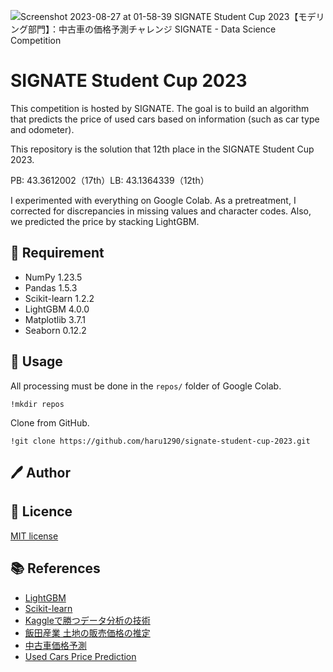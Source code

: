 ![Screenshot 2023-08-27 at 01-58-39 SIGNATE Student Cup 2023【モデリング部門】：中古車の価格予測チャレンジ SIGNATE - Data Science Competition](https://github.com/haru1290/signate-student-cup-2023/assets/83323040/bb1b4756-048b-40f6-87af-ce27ae2f9acd)

# SIGNATE Student Cup 2023
This competition is hosted by SIGNATE.
The goal is to build an algorithm that predicts the price of used cars based on information (such as car type and odometer).

This repository is the solution that 12th place in the SIGNATE Student Cup 2023.

PB: 43.3612002（17th）LB: 43.1364339（12th）

I experimented with everything on Google Colab. As a pretreatment, I corrected for discrepancies in missing values and character codes.
Also, we predicted the price by stacking LightGBM.

## :hugs: Requirement
- NumPy 1.23.5
- Pandas 1.5.3
- Scikit-learn 1.2.2
- LightGBM 4.0.0
- Matplotlib 3.7.1
- Seaborn 0.12.2

## :rocket: Usage
All processing must be done in the `repos/` folder of Google Colab.
```
!mkdir repos
```
Clone from GitHub.
```
!git clone https://github.com/haru1290/signate-student-cup-2023.git
```

## :pen: Author

## :memo: Licence
[MIT license](https://github.com/haru1290/signate-student-cup-2023/blob/main/LICENSE)

## :books: References
- [LightGBM](https://lightgbm.readthedocs.io/en/stable/)
- [Scikit-learn](https://scikit-learn.org/stable/)
- [Kaggleで勝つデータ分析の技術](https://github.com/ghmagazine/kagglebook)
- [飯田産業 土地の販売価格の推定](https://signate.jp/competitions/162)
- [中古車価格予測](https://www.kaggle.com/competitions/used-car-price-forecasting/overview)
- [Used Cars Price Prediction](https://www.kaggle.com/datasets/avikasliwal/used-cars-price-prediction)
